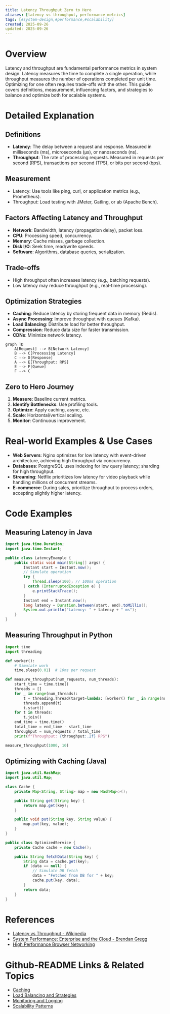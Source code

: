 ```yaml
---
title: Latency Throughput Zero to Hero
aliases: [latency vs throughput, performance metrics]
tags: [#system-design,#performance,#scalability]
created: 2025-09-26
updated: 2025-09-26
---
```


# Overview

Latency and throughput are fundamental performance metrics in system design. Latency measures the time to complete a single operation, while throughput measures the number of operations completed per unit time. Optimizing for one often requires trade-offs with the other. This guide covers definitions, measurement, influencing factors, and strategies to balance and optimize both for scalable systems.

# Detailed Explanation

## Definitions
- **Latency**: The delay between a request and response. Measured in milliseconds (ms), microseconds (μs), or nanoseconds (ns).
- **Throughput**: The rate of processing requests. Measured in requests per second (RPS), transactions per second (TPS), or bits per second (bps).

## Measurement
- Latency: Use tools like ping, curl, or application metrics (e.g., Prometheus).
- Throughput: Load testing with JMeter, Gatling, or ab (Apache Bench).

## Factors Affecting Latency and Throughput
- **Network**: Bandwidth, latency (propagation delay), packet loss.
- **CPU**: Processing speed, concurrency.
- **Memory**: Cache misses, garbage collection.
- **Disk I/O**: Seek time, read/write speeds.
- **Software**: Algorithms, database queries, serialization.

## Trade-offs
- High throughput often increases latency (e.g., batching requests).
- Low latency may reduce throughput (e.g., real-time processing).

## Optimization Strategies
- **Caching**: Reduce latency by storing frequent data in memory (Redis).
- **Async Processing**: Improve throughput with queues (Kafka).
- **Load Balancing**: Distribute load for better throughput.
- **Compression**: Reduce data size for faster transmission.
- **CDNs**: Minimize network latency.

```mermaid
graph TD
    A[Request] --> B[Network Latency]
    B --> C[Processing Latency]
    C --> D[Response]
    A --> E[Throughput: RPS]
    E --> F[Queue]
    F --> C
```

## Zero to Hero Journey
1. **Measure**: Baseline current metrics.
2. **Identify Bottlenecks**: Use profiling tools.
3. **Optimize**: Apply caching, async, etc.
4. **Scale**: Horizontal/vertical scaling.
5. **Monitor**: Continuous improvement.

# Real-world Examples & Use Cases
- **Web Servers**: Nginx optimizes for low latency with event-driven architecture, achieving high throughput via concurrency.
- **Databases**: PostgreSQL uses indexing for low query latency; sharding for high throughput.
- **Streaming**: Netflix prioritizes low latency for video playback while handling millions of concurrent streams.
- **E-commerce**: During sales, prioritize throughput to process orders, accepting slightly higher latency.

# Code Examples

## Measuring Latency in Java
```java
import java.time.Duration;
import java.time.Instant;

public class LatencyExample {
    public static void main(String[] args) {
        Instant start = Instant.now();
        // Simulate operation
        try {
            Thread.sleep(100); // 100ms operation
        } catch (InterruptedException e) {
            e.printStackTrace();
        }
        Instant end = Instant.now();
        long latency = Duration.between(start, end).toMillis();
        System.out.println("Latency: " + latency + " ms");
    }
}
```

## Measuring Throughput in Python
```python
import time
import threading

def worker():
    # Simulate work
    time.sleep(0.01)  # 10ms per request

def measure_throughput(num_requests, num_threads):
    start_time = time.time()
    threads = []
    for _ in range(num_threads):
        t = threading.Thread(target=lambda: [worker() for _ in range(num_requests // num_threads)])
        threads.append(t)
        t.start()
    for t in threads:
        t.join()
    end_time = time.time()
    total_time = end_time - start_time
    throughput = num_requests / total_time
    print(f"Throughput: {throughput:.2f} RPS")

measure_throughput(1000, 10)
```

## Optimizing with Caching (Java)
```java
import java.util.HashMap;
import java.util.Map;

class Cache {
    private Map<String, String> map = new HashMap<>();

    public String get(String key) {
        return map.get(key);
    }

    public void put(String key, String value) {
        map.put(key, value);
    }
}

public class OptimizedService {
    private Cache cache = new Cache();

    public String fetchData(String key) {
        String data = cache.get(key);
        if (data == null) {
            // Simulate DB fetch
            data = "Fetched from DB for " + key;
            cache.put(key, data);
        }
        return data;
    }
}
```

# References
- [Latency vs Throughput - Wikipedia](https://en.wikipedia.org/wiki/Latency_(engineering))
- [System Performance: Enterprise and the Cloud - Brendan Gregg](https://www.brendangregg.com/systems-performance-2nd-edition-book.html)
- [High Performance Browser Networking](https://hpbn.co/)

# Github-README Links & Related Topics
- [Caching](../caching/README.md)
- [Load Balancing and Strategies](../load-balancing-and-strategies/README.md)
- [Monitoring and Logging](../monitoring-logging/README.md)
- [Scalability Patterns](../high-scalability-patterns/README.md)